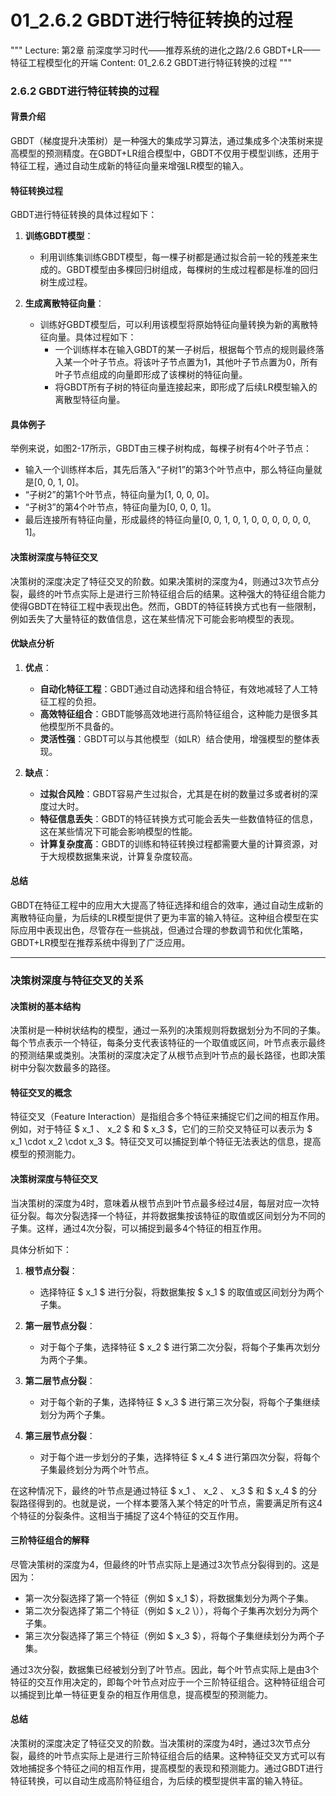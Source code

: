 # 01_2.6.2 GBDT进行特征转换的过程

"""
Lecture: 第2章 前深度学习时代——推荐系统的进化之路/2.6 GBDT+LR——特征工程模型化的开端
Content: 01_2.6.2 GBDT进行特征转换的过程
"""

### 2.6.2 GBDT进行特征转换的过程

#### 背景介绍

GBDT（梯度提升决策树）是一种强大的集成学习算法，通过集成多个决策树来提高模型的预测精度。在GBDT+LR组合模型中，GBDT不仅用于模型训练，还用于特征工程，通过自动生成新的特征向量来增强LR模型的输入。

#### 特征转换过程

GBDT进行特征转换的具体过程如下：

1. **训练GBDT模型**：
   - 利用训练集训练GBDT模型，每一棵子树都是通过拟合前一轮的残差来生成的。GBDT模型由多棵回归树组成，每棵树的生成过程都是标准的回归树生成过程。

2. **生成离散特征向量**：
   - 训练好GBDT模型后，可以利用该模型将原始特征向量转换为新的离散特征向量。具体过程如下：
     - 一个训练样本在输入GBDT的某一子树后，根据每个节点的规则最终落入某一个叶子节点。将该叶子节点置为1，其他叶子节点置为0，所有叶子节点组成的向量即形成了该棵树的特征向量。
     - 将GBDT所有子树的特征向量连接起来，即形成了后续LR模型输入的离散型特征向量。

#### 具体例子

举例来说，如图2-17所示，GBDT由三棵子树构成，每棵子树有4个叶子节点：

- 输入一个训练样本后，其先后落入“子树1”的第3个叶节点中，那么特征向量就是[0, 0, 1, 0]。
- “子树2”的第1个叶节点，特征向量为[1, 0, 0, 0]。
- “子树3”的第4个叶节点，特征向量为[0, 0, 0, 1]。
- 最后连接所有特征向量，形成最终的特征向量[0, 0, 1, 0, 1, 0, 0, 0, 0, 0, 0, 1]。

#### 决策树深度与特征交叉

决策树的深度决定了特征交叉的阶数。如果决策树的深度为4，则通过3次节点分裂，最终的叶节点实际上是进行三阶特征组合后的结果。这种强大的特征组合能力使得GBDT在特征工程中表现出色。然而，GBDT的特征转换方式也有一些限制，例如丢失了大量特征的数值信息，这在某些情况下可能会影响模型的表现。

#### 优缺点分析

1. **优点**：
   - **自动化特征工程**：GBDT通过自动选择和组合特征，有效地减轻了人工特征工程的负担。
   - **高效特征组合**：GBDT能够高效地进行高阶特征组合，这种能力是很多其他模型所不具备的。
   - **灵活性强**：GBDT可以与其他模型（如LR）结合使用，增强模型的整体表现。

2. **缺点**：
   - **过拟合风险**：GBDT容易产生过拟合，尤其是在树的数量过多或者树的深度过大时。
   - **特征信息丢失**：GBDT的特征转换方式可能会丢失一些数值特征的信息，这在某些情况下可能会影响模型的性能。
   - **计算复杂度高**：GBDT的训练和特征转换过程都需要大量的计算资源，对于大规模数据集来说，计算复杂度较高。

#### 总结

GBDT在特征工程中的应用大大提高了特征选择和组合的效率，通过自动生成新的离散特征向量，为后续的LR模型提供了更为丰富的输入特征。这种组合模型在实际应用中表现出色，尽管存在一些挑战，但通过合理的参数调节和优化策略，GBDT+LR模型在推荐系统中得到了广泛应用。

---

### 决策树深度与特征交叉的关系

#### 决策树的基本结构

决策树是一种树状结构的模型，通过一系列的决策规则将数据划分为不同的子集。每个节点表示一个特征，每条分支代表该特征的一个取值或区间，叶节点表示最终的预测结果或类别。决策树的深度决定了从根节点到叶节点的最长路径，也即决策树中分裂次数最多的路径。

#### 特征交叉的概念

特征交叉（Feature Interaction）是指组合多个特征来捕捉它们之间的相互作用。例如，对于特征 $ x_1 $、$ x_2 $ 和 $ x_3 $，它们的三阶交叉特征可以表示为 $ x_1 \cdot x_2 \cdot x_3 $。特征交叉可以捕捉到单个特征无法表达的信息，提高模型的预测能力。

#### 决策树深度与特征交叉

当决策树的深度为4时，意味着从根节点到叶节点最多经过4层，每层对应一次特征分裂。每次分裂选择一个特征，并将数据集按该特征的取值或区间划分为不同的子集。这样，通过4次分裂，可以捕捉到最多4个特征的相互作用。

具体分析如下：

1. **根节点分裂**：
   - 选择特征 $ x_1 $ 进行分裂，将数据集按 $ x_1 $ 的取值或区间划分为两个子集。

2. **第一层节点分裂**：
   - 对于每个子集，选择特征 $ x_2 $ 进行第二次分裂，将每个子集再次划分为两个子集。

3. **第二层节点分裂**：
   - 对于每个新的子集，选择特征 $ x_3 $ 进行第三次分裂，将每个子集继续划分为两个子集。

4. **第三层节点分裂**：
   - 对于每个进一步划分的子集，选择特征 $ x_4 $ 进行第四次分裂，将每个子集最终划分为两个叶节点。

在这种情况下，最终的叶节点是通过特征 $ x_1 $、$ x_2 $、$ x_3 $ 和 $ x_4 $ 的分裂路径得到的。也就是说，一个样本要落入某个特定的叶节点，需要满足所有这4个特征的分裂条件。这相当于捕捉了这4个特征的交互作用。

#### 三阶特征组合的解释

尽管决策树的深度为4，但最终的叶节点实际上是通过3次节点分裂得到的。这是因为：

- 第一次分裂选择了第一个特征（例如 $ x_1 $），将数据集划分为两个子集。
- 第二次分裂选择了第二个特征（例如 $ x_2 \）），将每个子集再次划分为两个子集。
- 第三次分裂选择了第三个特征（例如 $ x_3 $），将每个子集继续划分为两个子集。

通过3次分裂，数据集已经被划分到了叶节点。因此，每个叶节点实际上是由3个特征的交互作用决定的，即每个叶节点对应于一个三阶特征组合。这种特征组合可以捕捉到比单一特征更复杂的相互作用信息，提高模型的预测能力。

#### 总结

决策树的深度决定了特征交叉的阶数。当决策树的深度为4时，通过3次节点分裂，最终的叶节点实际上是进行三阶特征组合后的结果。这种特征交叉方式可以有效地捕捉多个特征之间的相互作用，提高模型的表现和预测能力。通过GBDT进行特征转换，可以自动生成高阶特征组合，为后续的模型提供丰富的输入特征。